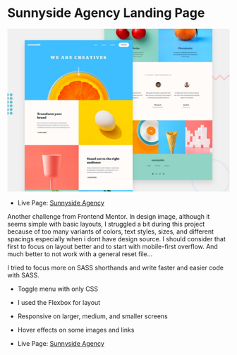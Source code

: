 # Sunnyside Agency Landing Page

![Screen](/design/desktop-preview.jpg "Desktop Preview")

- Live Page: [Sunnyside Agency](https://denisdindar.github.io/sunnyside-agency/)

Another challenge from Frontend Mentor. In design image, although it seems simple with basic layouts, I struggled a bit during this project because of too many variants of colors, text styles, sizes, and different spacings especially when i dont have design source. I should consider that first to focus on layout better and to start with mobile-first overflow. And much better to not work with a general reset file...

I tried to focus more on SASS shorthands and write faster and easier code with SASS.

- Toggle menu with only CSS
- I used the Flexbox for layout
- Responsive on larger, medium, and smaller screens
- Hover effects on some images and links

- Live Page: [Sunnyside Agency](https://happy-saha-9c8a0d.netlify.app/)
